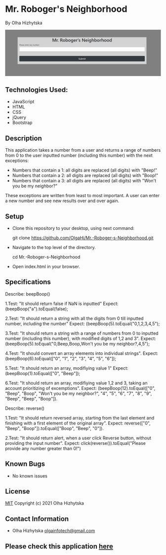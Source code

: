 # **Mr. Roboger's Neighborhood**
By Olha Hizhytska



![Homepage](images/screenshot1.png)

## Technologies Used:

* JavaScript
* HTML
* CSS
* jQuery
* Bootstrap


## Description

This application takes a number from a user and returns a range of numbers from 0 to the user inputted number (including this number) with the next exceptions:

 - Numbers that contain a 1: all digits are replaced (all digits) with "Beep!"
 - Numbers that contain a 2: all digits are replaced (all digits) with "Boop!"
 - Numbers that contain a 3: all digits are replaced (all digits) with "Won't you be my neighbor?"

 These exceptions are written from least to most important.
 A user can enter a new number and see new results over and over again.
 


## Setup

- Clone this repository to your desktop, using next command:

  git clone https://github.com/OlgaHi/Mr.-Roboger-s-Neighborhood.git

- Navigate to the top level of the directory.

  cd Mr.-Roboger-s-Neighborhood

- Open index.html in your browser.

## Specifications

Describe: beepBoop()

1.Test: "It should return false if NaN is inputted"
Expect: (beepBoop("a").toEqual(false);

2.Test: "It should return a string with all the digits from 0 till inputted number, including the number"
Expect: (beepBoop(5).toEqual("0,1,2,3,4,5");

3.Test: "It should return a string with a range of numbers from 0 to inputted number (including this number), with modified digits of 1,2 and 3".
Expect: (beepBoop(5).toEqual("0,Beep,Boop,Won't you be my neighbor?,4,5");

4.Test: "It should convert an array elements into individual strings".
Expect: (beepBoop(6).toEqual(["0", "1", "2", "3", "4", "5", "6"]);

5.Test: "It should return an array, modifiying value 1"
Expect: (beepBoop(1).toEqual(["0", "Beep"]);

6.Test: "It should return an array, modifiying value 1,2 and 3, taking an account prioritizing of excemptions".
Expect: (beepBoop(12).toEqual(["0", "Beep", "Boop", "Won't you be my neighbor?", "4", "5", "6", "7", "8", "9", "Beep", "Beep", "Boop"]).

Describe: reverse()

1.Test: "It should return reversed array, starting from the last element and finishing with a first element of the original array".
Expect: reverse(["0", "Beep", "Boop"]).toEqual(["Boop", "Beep", "0"]).

2.Test: "It should return alert, when a user click Reverse button, without providing the input number".
Expect: click(reverse()).toEqual("Please provide any number greater than 0!")


## Known Bugs

- No known issues

## License

[MIT](https://en.wikipedia.org/wiki/MIT_License)
Copyright (c) 2021 Olha Hizhytska

## Contact Information

- Olha Hizhytska olgainfotech@gmail.com

## Please check this application [here](https://olgahi.github.io/Mr.-Roboger-s-Neighborhood/)